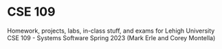 # CSE 109

Homework, projects, labs, in-class stuff, and exams for Lehigh University CSE 109 - Systems Software Spring 2023 (Mark Erle and Corey Montella)
